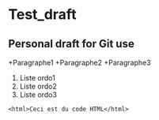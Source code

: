 # Test_draft
## Personal draft for Git use
+Paragraphe1
+Paragraphe2
+Paragraphe3
1. Liste ordo1
2. Liste ordo2
3. Liste ordo3
```
<html>Ceci est du code HTML</html>
```

